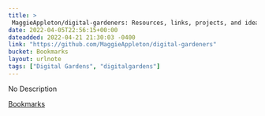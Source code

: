 ```yaml
---
title: > 
 MaggieAppleton/digital-gardeners: Resources, links, projects, and ideas for gardeners tending their digital notes on the public interwebs
date: 2022-04-05T22:56:15+00:00
dateadded: 2022-04-21 21:30:03 -0400
link: "https://github.com/MaggieAppleton/digital-gardeners"
bucket: Bookmarks
layout: urlnote
tags: ["Digital Gardens", "digitalgardens"]
--- 
```

No Description
 <!-- end excerpt --> 
<div class='bucket'><a class='internal-link' href='/buckets/bookmarks'>Bookmarks</a></div> 
